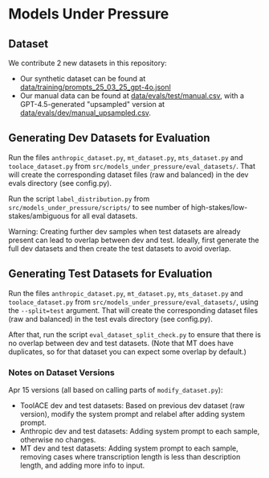 # Models Under Pressure

## Dataset

We contribute 2 new datasets in this repository:

- Our synthetic dataset can be found at [data/training/prompts_25_03_25_gpt-4o.jsonl](./data/training/prompts_25_03_25_gpt-4o.jsonl)
- Our manual data can be found at [data/evals/test/manual.csv](./data/evals/test/manual.csv), with a GPT-4.5-generated "upsampled" version at [data/evals/dev/manual_upsampled.csv](./data/evals/dev/manual_upsampled.csv).

## Generating Dev Datasets for Evaluation

Run the files `anthropic_dataset.py`, `mt_dataset.py`, `mts_dataset.py` and `toolace_dataset.py` from `src/models_under_pressure/eval_datasets/`.
That will create the corresponding dataset files (raw and balanced) in the dev evals directory (see config.py).

Run the script `label_distribution.py` from `src/models_under_pressure/scripts/` to see number of high-stakes/low-stakes/ambiguous
for all eval datasets.

Warning: Creating further dev samples when test datasets are already present can lead to overlap between dev and test.
Ideally, first generate the full dev datasets and then create the test datasets to avoid overlap.

## Generating Test Datasets for Evaluation

Run the files `anthropic_dataset.py`, `mt_dataset.py`, `mts_dataset.py` and `toolace_dataset.py` from `src/models_under_pressure/eval_datasets/`,
using the `--split=test` argument.
That will create the corresponding dataset files (raw and balanced) in the test evals directory (see config.py).

After that, run the script `eval_dataset_split_check.py` to ensure that there is no overlap between dev and test datasets.
(Note that MT does have duplicates, so for that dataset you can expect some overlap by default.)


### Notes on Dataset Versions

Apr 15 versions (all based on calling parts of `modify_dataset.py`):

- ToolACE dev and test datasets: Based on previous dev dataset (raw version), modify the system prompt and relabel after adding system prompt.
- Anthropic dev and test datasets: Adding system prompt to each sample, otherwise no changes.
- MT dev and test datasets: Adding system prompt to each sample, removing cases where transcription length is less than description length, and adding more info to input.
